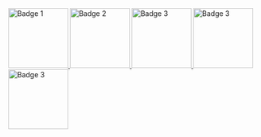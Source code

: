 <a href="https://www.credly.com/earner/earned/badge/d90b0a88-8b2e-4551-a132-78bec213db55" target="_blank">
  <img src="https://images.credly.com/size/680x680/images/1fdfeaeb-e61c-4450-bdfe-a07bd4e715df/image.png" alt="Badge 1" width="120" />
</a>
<a href="https://www.credly.com/badges/d4d72879-08bf-42f5-855f-02cf0547c9c5" target="_blank">
  <img src="https://images.credly.com/size/680x680/images/e090c1e1-dbd4-40f8-bbb3-93cc07884d7f/image.png" alt="Badge 2" width="120" />
</a>
<a href="https://www.credly.com/badges/68a5e05d-7561-4f9b-89d9-d2b8650d2768" target="_blank">
  <img src="https://images.credly.com/size/680x680/images/b93bf373-3da6-4ada-9879-a0c39d6a11f8/image.png" alt="Badge 3" width="120" />
</a>
<a href="https://www.credly.com/earner/earned/badge/4a6327ad-8f5e-4a4c-8d09-0a20868a3654" target="_blank">
  <img src="https://images.credly.com/size/680x680/images/68c0b94d-f6ac-40b1-a0e0-921439eb092e/image.png" alt="Badge 3" width="120" />
</a>
<a href="https://www.credly.com/earner/earned/badge/741dee93-be3d-4d2f-9bb8-a1394cf432f8" target="_blank">
  <img src="https://images.credly.com/size/680x680/images/3f802526-7274-4230-91ab-f6d1a35340e6/image.png" alt="Badge 3" width="120" />
</a>
